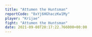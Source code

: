 ```yaml
---
title: "Attumen the Huntsman"
reportCode: "8xYj6HGhaczKw1My"
player: "Krijae"
fight: "Attumen the Huntsman"
date: 2021-09-08T20:17:22.766000+00:00
---
```

